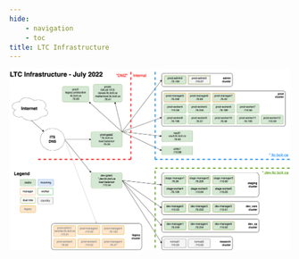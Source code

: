 ```yaml
---
hide:
    - navigation
    - toc
title: LTC Infrastructure
---
```


![architecture](../assets/ltc-infrastructure-july2022-light.png#only-light)
